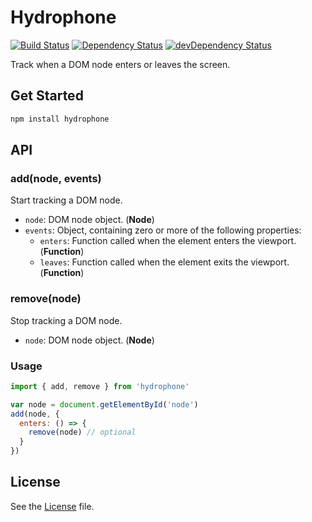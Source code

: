 # Hydrophone
[![Build Status](https://travis-ci.org/grindcode/hydrophone.svg?branch=master)](https://travis-ci.org/grindcode/hydrophone) [![Dependency Status](https://david-dm.org/grindcode/hydrophone.svg)](https://david-dm.org/grindcode/hydrophone) [![devDependency Status](https://david-dm.org/grindcode/hydrophone/dev-status.svg)](https://david-dm.org/grindcode/hydrophone#info=devDependencies)

Track when a DOM node enters or leaves the screen.

## Get Started
```bash
npm install hydrophone
```

## API
### add(node, events)
Start tracking a DOM node.
* `node`: DOM node object. (**Node**)
* `events`: Object, containing zero or more of the following properties:
  *  `enters`: Function called when the element enters the viewport. (**Function**)
  *  `leaves`: Function called when the element exits the viewport. (**Function**)

### remove(node)
Stop tracking a DOM node.
* `node`: DOM node object. (**Node**)

### Usage
```javascript
import { add, remove } from 'hydrophone'

var node = document.getElementById('node')
add(node, {
  enters: () => {
    remove(node) // optional
  }
})

```

## License
See the [License](LICENSE) file.
